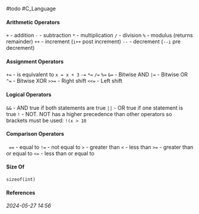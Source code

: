 #todo #C_Language 
#### Arithmetic Operators
`+` - addition
`-` - subtraction
`*` - multiplication
`/` - division
`%` - modulus (returns remainder)
`++` - increment (`i++` post increment)
`--` - decrement (`--i` pre decrement)
#### Assignment Operators
`+=` - is equivalent to `x = x + 3`
`-=`
`*=`
`/=`
`%=`
`&=` - Bitwise AND
`|=` - Bitwise OR
`^=` - Bitwise XOR
`>>=` - Right shift
`<<=` - Left shift
#### Logical Operators
`&&` - AND true if both statements are true
`||` - OR true if one statement is true
`!` - NOT. NOT has a higher precedence than other operators so brackets must be used:
	`!(x > 10`
#### Comparison Operators
` ==` - equal to
`!=` - not equal to
`>` - greater than
`<` - less than
`>=` - greater than or equal to
`<=` - less than or equal to
#### Size Of
`sizeof(int)`
#### References


_2024-05-27 14:56_
